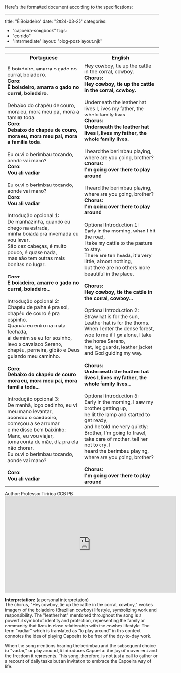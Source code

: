 Here's the formatted document according to the specifications:

---
title: "Ê Boiadeiro"
date: "2024-03-25"
categories: 
  - "capoeira-songbook"
tags: 
  - "corrido"
  - "intermediate"
layout: "blog-post-layout.njk"
---

<table class="capoeira-table">
    <tr class="header-row">
        <th>Portuguese</th>
        <th>English</th>
    </tr>
    <tr>
        <td>Ê boiadeiro, amarra o gado no curral, boiadeiro.<br>
        <strong>Coro:</strong><br>
        <strong>Ê boiadeiro, amarra o gado no curral, boiadeiro.</strong><br>
        <br>
        Debaixo do chapéu de couro, mora eu, mora meu pai, mora a família toda.<br>
        <strong>Coro:</strong><br>
        <strong>Debaixo do chapéu de couro, mora eu, mora meu pai, mora a família toda.</strong><br>
        <br>
        Eu ouvi o berimbau tocando, aonde vai mano?<br>
        <strong>Coro:</strong><br>
        <strong>Vou ali vadiar</strong><br>
        <br>
        Eu ouvi o berimbau tocando, aonde vai mano?<br>
        <strong>Coro:</strong><br>
        <strong>Vou ali vadiar</strong><br>
        <br>
        Introdução opcional 1:<br>
        De manhãzinha, quando eu chego na estrada,<br>
        minha boiada pra invernada eu vou levar.<br>
        São dez cabeças, é muito pouco, é quase nada,<br>
        mas não tem outras mais bonitas no lugar.<br>
        <br>
        <strong>Coro:</strong><br>
        <strong>Ê boiadeiro, amarre o gado no curral, boiadeiro...</strong><br>
        <br>
        Introdução opcional 2:<br>
        Chapéu de palha é pra sol,<br>
        chapéu de couro é pra espinho.<br>
        Quando eu entro na mata fechada,<br>
        ai de mim se eu for sozinho,<br>
        levo o cavalado Sereno,<br>
        chapéu, perneira, gibão e Deus guiando meu caminho.<br>
        <br>
        <strong>Coro:</strong><br>
        <strong>Debaixo do chapéu de couro mora eu, mora meu pai, mora família toda...</strong><br>
        <br>
        Introdução opcional 3:<br>
        De manhã, logo cedinho, eu vi meu mano levantar,<br>
        acendeu o candeeiro, começou a se arrumar,<br>
        e me disse bem baixinho: Mano, eu vou viajar,<br>
        toma conta de mãe, diz pra ela não chorar.<br>
        Eu ouvi o berimbau tocando, aonde vai mano?<br>
        <br>
        <strong>Coro:</strong><br>
        <strong>Vou ali vadiar</strong></td>
        <td>Hey cowboy, tie up the cattle in the corral, cowboy.<br>
        <strong>Chorus:</strong><br>
        <strong>Hey cowboy, tie up the cattle in the corral, cowboy.</strong><br>
        <br>
        Underneath the leather hat lives I, lives my father, the whole family lives.<br>
        <strong>Chorus:</strong><br>
        <strong>Underneath the leather hat lives I, lives my father, the whole family lives.</strong><br>
        <br>
        I heard the berimbau playing, where are you going, brother?<br>
        <strong>Chorus:</strong><br>
        <strong>I'm going over there to play around</strong><br>
        <br>
        I heard the berimbau playing, where are you going, brother?<br>
        <strong>Chorus:</strong><br>
        <strong>I'm going over there to play around</strong><br>
        <br>
        Optional Introduction 1:<br>
        Early in the morning, when I hit the road,<br>
        I take my cattle to the pasture to stay.<br>
        There are ten heads, it's very little, almost nothing,<br>
        but there are no others more beautiful in the place.<br>
        <br>
        <strong>Chorus:</strong><br>
        <strong>Hey cowboy, tie the cattle in the corral, cowboy...</strong><br>
        <br>
        Optional Introduction 2:<br>
        Straw hat is for the sun,<br>
        Leather hat is for the thorns.<br>
        When I enter the dense forest,<br>
        woe to me if I go alone, I take the horse Sereno,<br>
        hat, leg guards, leather jacket and God guiding my way.<br>
        <br>
        <strong>Chorus:</strong><br>
        <strong>Underneath the leather hat lives I, lives my father, the whole family lives...</strong><br>
        <br>
        Optional Introduction 3:<br>
        Early in the morning, I saw my brother getting up,<br>
        he lit the lamp and started to get ready,<br>
        and he told me very quietly:<br>
        Brother, I'm going to travel, take care of mother, tell her not to cry. I<br>
        heard the berimbau playing, where are you going, brother?<br>
        <br>
        <strong>Chorus:</strong><br>
        <strong>I'm going over there to play around</strong></td>
    </tr>
</table>

<figcaption>
Author: Professor Tiririca GCB PB
</figcaption>

<iframe width="560" height="315" src="https://www.youtube.com/embed/oq7b9YpMH3A" title="YouTube video player" frameborder="0" allow="accelerometer; autoplay; clipboard-write; encrypted-media; gyroscope; picture-in-picture" allowfullscreen></iframe>

**Interpretation:** (a personal interpretation)  
The chorus, "Hey cowboy, tie up the cattle in the corral, cowboy," evokes imagery of the boiadeiro (Brazilian cowboy) lifestyle, symbolizing work and responsibility. The "leather hat" mentioned throughout the song is a powerful symbol of identity and protection, representing the family or community that lives in close relationship with the cowboy lifestyle. The term "vadiar" which is translated as "to play around" in this context connotes the idea of playing Capoeira to be free of the day-to-day work.  
  
When the song mentions hearing the berimbau and the subsequent choice to "vadiar," or play around, it introduces Capoeira: the joy of movement and the freedom it represents. This song, therefore, is not just a call to gather or a recount of daily tasks but an invitation to embrace the Capoeira way of life.